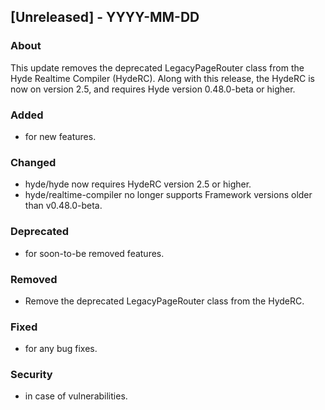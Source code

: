 ## [Unreleased] - YYYY-MM-DD

### About

This update removes the deprecated LegacyPageRouter class from the Hyde Realtime Compiler (HydeRC). Along with this release, the HydeRC is now on version 2.5, and requires Hyde version 0.48.0-beta or higher.

### Added
- for new features.

### Changed
- hyde/hyde now requires HydeRC version 2.5 or higher.
- hyde/realtime-compiler no longer supports Framework versions older than v0.48.0-beta.

### Deprecated
- for soon-to-be removed features.

### Removed
- Remove the deprecated LegacyPageRouter class from the HydeRC.

### Fixed
- for any bug fixes.

### Security
- in case of vulnerabilities.
